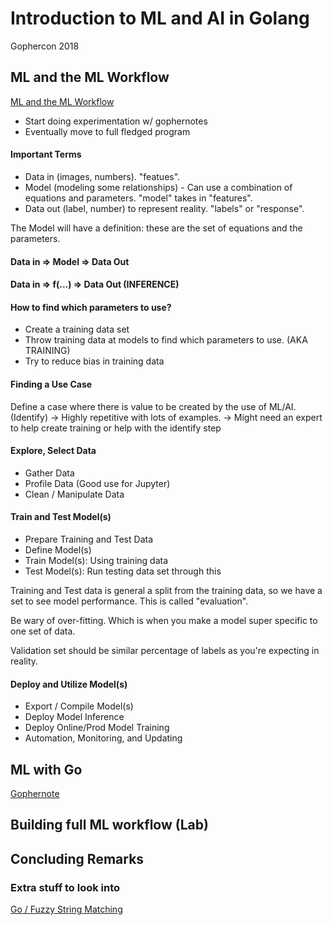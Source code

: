 # Introduction to ML and AI in Golang

Gophercon 2018


##  ML and the ML Workflow
[ML and the ML Workflow](https://github.com/ardanlabs/training-ai/tree/master/machine-learning-with-go/ml_intro)

- Start doing experimentation w/ gophernotes
- Eventually move to full fledged program

#### Important Terms

- Data in (images, numbers). "featues".
- Model (modeling some relationships) - Can use a combination of equations and parameters.  "model" takes in "features".
- Data out (label, number) to represent reality. "labels" or "response".

The Model will have a definition: these are the set of equations and the parameters. 

#### Data in => Model => Data Out
#### Data in => f(...) => Data Out (INFERENCE)

#### How to find which parameters to use?

-  Create a training data set
-  Throw training data at models to find which parameters to use. (AKA TRAINING)
-  Try to reduce bias in training data

#### Finding a Use Case

Define a case where there is value to be created by the use of ML/AI. (Identify)
-> Highly repetitive with lots of examples.
-> Might need an expert to help create training or help with the identify step

#### Explore, Select Data
-  Gather Data
-  Profile Data (Good use for Jupyter)
-  Clean / Manipulate Data

#### Train and Test Model(s)
-  Prepare Training and Test Data
-  Define Model(s)
-  Train Model(s): Using training data
-  Test Model(s): Run testing data set through this

Training and Test data is general a split from the training data, so we have a set to see model performance.  This is called "evaluation".

Be wary of over-fitting.  Which is when you make a model super specific to one set of data.

Validation set should be similar percentage of labels as you're expecting in reality.

#### Deploy and Utilize Model(s)
-  Export / Compile Model(s)
-  Deploy Model Inference
-  Deploy Online/Prod Model Training
-  Automation, Monitoring, and Updating

## ML with Go

[Gophernote](https://github.com/gopherdata/gophernotes)

## Building full ML workflow (Lab)

## Concluding Remarks

### Extra stuff to look into

[Go / Fuzzy String Matching](https://github.com/schollz/closestmatch)